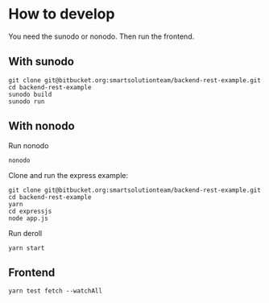 # How to develop

You need the sunodo or nonodo. Then run the frontend.

## With sunodo

```shell
git clone git@bitbucket.org:smartsolutionteam/backend-rest-example.git
cd backend-rest-example
sunodo build
sunodo run
```

## With nonodo
Run nonodo
```shell
nonodo
```

Clone and run the express example:
```shell
git clone git@bitbucket.org:smartsolutionteam/backend-rest-example.git
cd backend-rest-example
yarn
cd expressjs
node app.js
```

Run deroll

```shell
yarn start
```

## Frontend

```shell
yarn test fetch --watchAll
```
